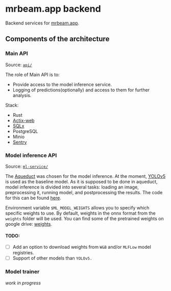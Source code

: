 # mrbeam.app backend
Backend services for [mrbeam.app](https://mrbeam.app).

## Components of the architecture
### Main API
Source: [`api/`](api/)

The role of Main API is to:
- Provide access to the model inference service.
- Logging of predictions(optionally) and access to them for further analysis.

Stack:
- Rust
- [Actix-web](https://actix.rs)
- [SQLx](https://github.com/launchbadge/sqlx)
- PostgreSQL
- Minio
- [Sentry](https://sentry.io/)
### Model inference API
Source: [`ml-service/`](ml-service/)

The [Aqueduct](https://github.com/avito-tech/aqueduct) was chosen for the model inference. At the moment, [YOLOv5](https://github.com/ultralytics/yolov5) is used as the baseline model. As it is supposed to be done in aqueduct, model inference is divided into several tasks: loading an image, preprocessing it, running model, and postprocessing the results. The code for this can be found [here](ml-service/app/flow.py). 

Environment variable `$ML_MODEL_WEIGHTS` allows you to specify which specific weights to use. By default, weights in the onnx format from the `weights` folder will be used. You can find some of the pretrained weights on google drive: [weights](https://drive.google.com/drive/folders/1R_gJcH66CDaGftfGHO9yuvFFMe7-ZDNU?usp=sharing).

#### TODO: 
- [ ] Add an option to download weights from `W&B` and/or `MLFLow` model registries.
- [ ] Support of other models than `YOLOv5.`

### Model trainer
*work in progress*
